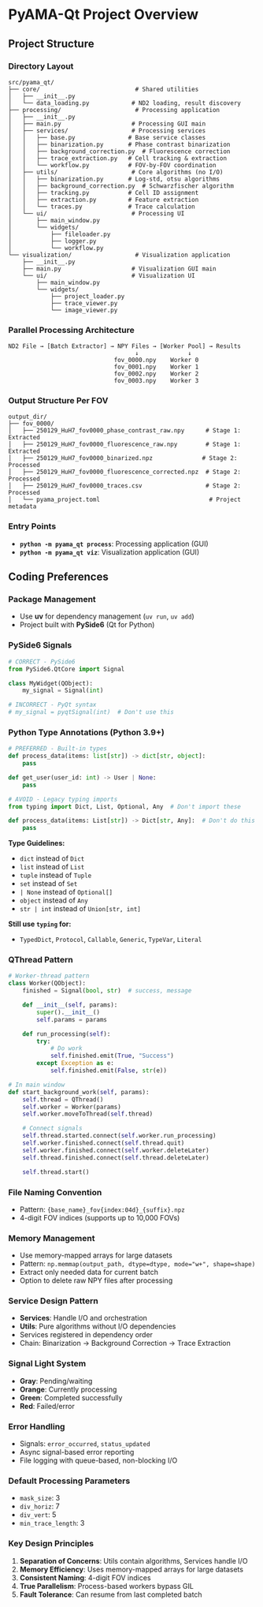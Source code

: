 # PyAMA-Qt Project Overview

## Project Structure

### Directory Layout

```
src/pyama_qt/
├── core/                           # Shared utilities
│   ├── __init__.py
│   └── data_loading.py            # ND2 loading, result discovery
├── processing/                     # Processing application
│   ├── __init__.py
│   ├── main.py                    # Processing GUI main
│   ├── services/                  # Processing services
│   │   ├── base.py               # Base service classes
│   │   ├── binarization.py       # Phase contrast binarization
│   │   ├── background_correction.py  # Fluorescence correction
│   │   ├── trace_extraction.py   # Cell tracking & extraction
│   │   └── workflow.py           # FOV-by-FOV coordination
│   ├── utils/                     # Core algorithms (no I/O)
│   │   ├── binarization.py       # Log-std, otsu algorithms
│   │   ├── background_correction.py  # Schwarzfischer algorithm
│   │   ├── tracking.py           # Cell ID assignment
│   │   ├── extraction.py         # Feature extraction
│   │   └── traces.py             # Trace calculation
│   └── ui/                        # Processing UI
│       ├── main_window.py
│       └── widgets/
│           ├── fileloader.py
│           ├── logger.py
│           └── workflow.py
└── visualization/                  # Visualization application
    ├── __init__.py
    ├── main.py                    # Visualization GUI main
    └── ui/                        # Visualization UI
        ├── main_window.py
        └── widgets/
            ├── project_loader.py
            ├── trace_viewer.py
            └── image_viewer.py
```

### Parallel Processing Architecture

```
ND2 File → [Batch Extractor] → NPY Files → [Worker Pool] → Results
                                    ↓              ↓
                              fov_0000.npy    Worker 0
                              fov_0001.npy    Worker 1
                              fov_0002.npy    Worker 2
                              fov_0003.npy    Worker 3
```

### Output Structure Per FOV

```
output_dir/
├── fov_0000/
│   ├── 250129_HuH7_fov0000_phase_contrast_raw.npy      # Stage 1: Extracted
│   ├── 250129_HuH7_fov0000_fluorescence_raw.npy        # Stage 1: Extracted
│   ├── 250129_HuH7_fov0000_binarized.npz              # Stage 2: Processed
│   ├── 250129_HuH7_fov0000_fluorescence_corrected.npz  # Stage 2: Processed
│   ├── 250129_HuH7_fov0000_traces.csv                  # Stage 2: Processed
│   └── pyama_project.toml                               # Project metadata
```

### Entry Points

- **`python -m pyama_qt process`**: Processing application (GUI)
- **`python -m pyama_qt viz`**: Visualization application (GUI)

## Coding Preferences

### Package Management

- Use **uv** for dependency management (`uv run`, `uv add`)
- Project built with **PySide6** (Qt for Python)

### PySide6 Signals

```python
# CORRECT - PySide6
from PySide6.QtCore import Signal

class MyWidget(QObject):
    my_signal = Signal(int)

# INCORRECT - PyQt syntax
# my_signal = pyqtSignal(int)  # Don't use this
```

### Python Type Annotations (Python 3.9+)

```python
# PREFERRED - Built-in types
def process_data(items: list[str]) -> dict[str, object]:
    pass

def get_user(user_id: int) -> User | None:
    pass

# AVOID - Legacy typing imports
from typing import Dict, List, Optional, Any  # Don't import these

def process_data(items: List[str]) -> Dict[str, Any]:  # Don't do this
    pass
```

**Type Guidelines:**

- `dict` instead of `Dict`
- `list` instead of `List`
- `tuple` instead of `Tuple`
- `set` instead of `Set`
- `| None` instead of `Optional[]`
- `object` instead of `Any`
- `str | int` instead of `Union[str, int]`

**Still use `typing` for:**

- `TypedDict`, `Protocol`, `Callable`, `Generic`, `TypeVar`, `Literal`

### QThread Pattern

```python
# Worker-thread pattern
class Worker(QObject):
    finished = Signal(bool, str)  # success, message

    def __init__(self, params):
        super().__init__()
        self.params = params

    def run_processing(self):
        try:
            # Do work
            self.finished.emit(True, "Success")
        except Exception as e:
            self.finished.emit(False, str(e))

# In main window
def start_background_work(self, params):
    self.thread = QThread()
    self.worker = Worker(params)
    self.worker.moveToThread(self.thread)

    # Connect signals
    self.thread.started.connect(self.worker.run_processing)
    self.worker.finished.connect(self.thread.quit)
    self.worker.finished.connect(self.worker.deleteLater)
    self.thread.finished.connect(self.thread.deleteLater)

    self.thread.start()
```

### File Naming Convention

- Pattern: `{base_name}_fov{index:04d}_{suffix}.npz`
- 4-digit FOV indices (supports up to 10,000 FOVs)

### Memory Management

- Use memory-mapped arrays for large datasets
- Pattern: `np.memmap(output_path, dtype=dtype, mode="w+", shape=shape)`
- Extract only needed data for current batch
- Option to delete raw NPY files after processing

### Service Design Pattern

- **Services**: Handle I/O and orchestration
- **Utils**: Pure algorithms without I/O dependencies
- Services registered in dependency order
- Chain: Binarization → Background Correction → Trace Extraction

### Signal Light System

- **Gray**: Pending/waiting
- **Orange**: Currently processing
- **Green**: Completed successfully
- **Red**: Failed/error

### Error Handling

- Signals: `error_occurred`, `status_updated`
- Async signal-based error reporting
- File logging with queue-based, non-blocking I/O

### Default Processing Parameters

- `mask_size`: 3
- `div_horiz`: 7
- `div_vert`: 5
- `min_trace_length`: 3

### Key Design Principles

1. **Separation of Concerns**: Utils contain algorithms, Services handle I/O
2. **Memory Efficiency**: Uses memory-mapped arrays for large datasets
3. **Consistent Naming**: 4-digit FOV indices
4. **True Parallelism**: Process-based workers bypass GIL
5. **Fault Tolerance**: Can resume from last completed batch
